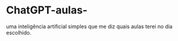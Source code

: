 # ChatGPT-aulas-
uma inteligência artificial simples que me diz quais aulas terei no dia escolhido.
